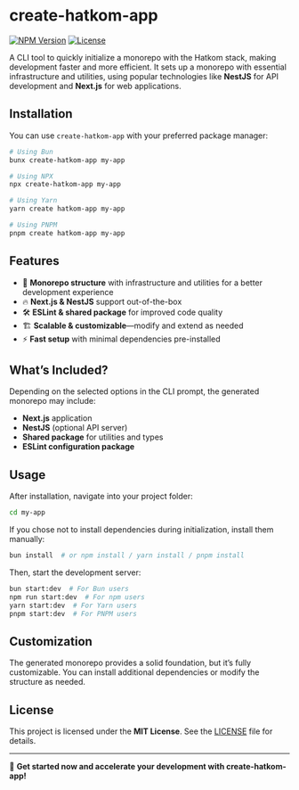 # create-hatkom-app

[![NPM Version](https://img.shields.io/npm/v/create-hatkom-app.svg)](https://www.npmjs.com/package/create-hatkom-app)
[![License](https://img.shields.io/npm/l/create-hatkom-app.svg)](LICENSE)


A CLI tool to quickly initialize a monorepo with the Hatkom stack, making development faster and more efficient. It sets up a monorepo with essential infrastructure and utilities, using popular technologies like **NestJS** for API development and **Next.js** for web applications.

## Installation

You can use `create-hatkom-app` with your preferred package manager:

```bash
# Using Bun
bunx create-hatkom-app my-app

# Using NPX
npx create-hatkom-app my-app

# Using Yarn
yarn create hatkom-app my-app

# Using PNPM
pnpm create hatkom-app my-app
```

## Features

- 🚀 **Monorepo structure** with infrastructure and utilities for a better development experience
- 🔥 **Next.js & NestJS** support out-of-the-box
- 🛠 **ESLint & shared package** for improved code quality
- 🏗 **Scalable & customizable**—modify and extend as needed
- ⚡ **Fast setup** with minimal dependencies pre-installed

## What’s Included?

Depending on the selected options in the CLI prompt, the generated monorepo may include:

- **Next.js** application
- **NestJS** (optional API server)
- **Shared package** for utilities and types
- **ESLint configuration package**

## Usage

After installation, navigate into your project folder:

```bash
cd my-app
```

If you chose not to install dependencies during initialization, install them manually:

```bash
bun install  # or npm install / yarn install / pnpm install
```

Then, start the development server:

```bash
bun start:dev  # For Bun users
npm run start:dev  # For npm users
yarn start:dev  # For Yarn users
pnpm start:dev  # For PNPM users
```

## Customization

The generated monorepo provides a solid foundation, but it’s fully customizable. You can install additional dependencies or modify the structure as needed.

## License

This project is licensed under the **MIT License**. See the [LICENSE](LICENSE) file for details.

---

🚀 **Get started now and accelerate your development with create-hatkom-app!**
